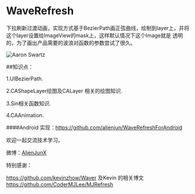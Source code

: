 # WaveRefresh
下拉刷新过渡动画，实现方式基于BezierPath画正弦曲线，绘制到layer上，并将这个layer设置给ImageView的mask上，这样默认情况下这个Image就是
透明的，为了画出产品需要的波浪对函数的参数尝试了很久。

![Aaron Swartz](https://github.com/alienjun/WaveRefresh/blob/master/Sceenshots/screenshot1.gif)

##知识点：

1.UIBezierPath.

2.CAShapeLayer绘图及CALayer 相关的绘图知识.

3.Sin相关函数知识.

4.CAAnimation.

####Android 实现：<https://github.com/alienjun/WaveRefreshForAndroid>

欢迎一起交流技术学习。

微博：[AlienJunX](http://weibo.com/alienjunx)

特别感谢：

<https://github.com/kevinzhow/Waver>  及Kevin 的相关博文
<https://github.com/CoderMJLee/MJRefresh>
